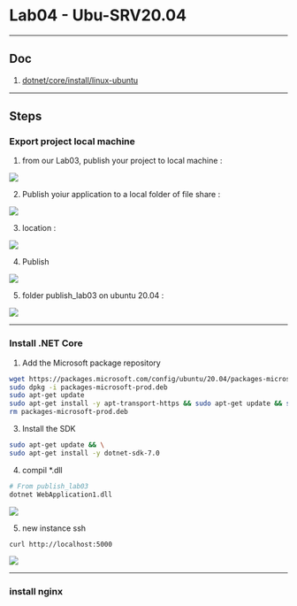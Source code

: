 # Lab04 - Ubu-SRV20.04

---

## Doc
1. [dotnet/core/install/linux-ubuntu](https://learn.microsoft.com/en-us/dotnet/core/install/linux-ubuntu)

---

## Steps
### Export project local machine
1. from our Lab03, publish your project to local machine :

[<img src="https://i.imgur.com/EKxlWGl.png">](https://i.imgur.com/EKxlWGl.png)

2. Publish yoiur application to a local folder of file share :

[<img src="https://i.imgur.com/l0ZqMTn.png">](https://i.imgur.com/l0ZqMTn.png)

3. location :

[<img src="https://i.imgur.com/FHUWG2B.png">](https://i.imgur.com/FHUWG2B.png)

4. Publish

[<img src="https://i.imgur.com/G0MXgb8.png">](https://i.imgur.com/G0MXgb8.png)

5. folder publish_lab03 on ubuntu 20.04 :

[<img src="https://i.imgur.com/RS8KCcf.png">](https://i.imgur.com/RS8KCcf.png)

----

### Install .NET Core
1. Add the Microsoft package repository
````sh
wget https://packages.microsoft.com/config/ubuntu/20.04/packages-microsoft-prod.deb -O packages-microsoft-prod.deb
sudo dpkg -i packages-microsoft-prod.deb
sudo apt-get update
sudo apt-get install -y apt-transport-https && sudo apt-get update && sudo apt-get install -y aspnetcore-runtime-6.0
rm packages-microsoft-prod.deb
````

3. Install the SDK
````sh
sudo apt-get update && \
sudo apt-get install -y dotnet-sdk-7.0
````

4. compil *.dll
````sh
# From publish_lab03
dotnet WebApplication1.dll
````

[<img src="https://i.imgur.com/U2dLfdh.png">](https://i.imgur.com/U2dLfdh.png)

5. new instance ssh
````sh
curl http://localhost:5000
````

[<img src="https://i.imgur.com/0yxxvA8.png">](https://i.imgur.com/0yxxvA8.png)

---

### install nginx
